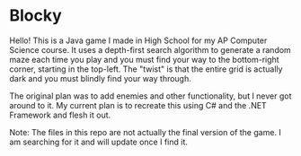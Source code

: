 # Blocky

<p>
Hello! This is a Java game I made in High School for my AP Computer Science course. It uses a depth-first search algorithm to generate a random maze each time you play
and you must find your way to the bottom-right corner, starting in the top-left. The "twist" is that the entire grid is actually dark and you must blindly find your way
through.
</p>
<p>
The original plan was to add enemies and other functionality, but I never got around to it. My current plan is to recreate this using C# and the .NET Framework and flesh
it out.
</p>
<p>
Note: The files in this repo are not actually the final version of the game. I am searching for it and will update once I find it.
</p>
